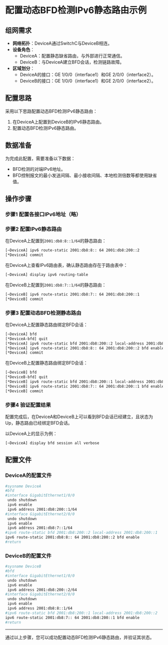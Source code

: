 # 配置动态BFD检测IPv6静态路由示例

## 组网需求

- **网络拓扑**：DeviceA通过SwitchC与DeviceB相连。
- **设备角色**：
  - DeviceA：配置静态缺省路由，与外部进行正常通信。
  - DeviceB：与DeviceA建立BFD会话，检测链路故障。
- **区域划分**：
  - DeviceA的接口：GE 1/0/0（interface1）和GE 2/0/0（interface2）。
  - DeviceB的接口：GE 1/0/0（interface1）和GE 2/0/0（interface2）。

## 配置思路

采用以下思路配置动态BFD检测IPv6静态路由：

1. 在DeviceA上配置到DeviceB的IPv6静态路由。
2. 配置动态BFD检测IPv6静态路由。

## 数据准备

为完成此配置，需要准备以下数据：

- BFD检测的对端IPv6地址。
- BFD控制报文的最小发送间隔、最小接收间隔、本地检测倍数等都使用缺省值。

## 操作步骤

### 步骤1 配置各接口IPv6地址（略）

### 步骤2 配置IPv6静态路由

在DeviceA上配置到`2001:db8:8::1/64`的静态路由：

```bash
[~DeviceA] ipv6 route-static 2001:db8:8:: 64 2001:db8:200::2
[*DeviceA] commit
```

在DeviceA上查看IPv6路由表，确认静态路由存在于路由表中：

```bash
[~DeviceA] display ipv6 routing-table
```

在DeviceB上配置到`2001:db8:7::1/64`的静态路由：

```bash
[~DeviceB] ipv6 route-static 2001:db8:7:: 64 2001:db8:200::1
[*DeviceB] commit
```

### 步骤3 配置动态BFD检测静态路由

在DeviceA上配置静态路由绑定BFD会话：

```bash
[~DeviceA] bfd
[*DeviceA-bfd] quit
[*DeviceA] ipv6 route-static bfd 2001:db8:200::2 local-address 2001:db8:200::1
[*DeviceA] ipv6 route-static 2001:db8:8:: 64 2001:db8:200::2 bfd enable
[*DeviceA] commit
```

在DeviceB上配置静态路由绑定BFD会话：

```bash
[~DeviceB] bfd
[*DeviceB-bfd] quit
[*DeviceB] ipv6 route-static bfd 2001:db8:200::1 local-address 2001:db8:200::2
[*DeviceB] ipv6 route-static 2001:db8:7:: 64 2001:db8:200::1 bfd enable
[*DeviceB] commit
```

### 步骤4 验证配置结果

配置完成后，在DeviceA和DeviceB上可以看到BFD会话已经建立，且状态为Up，静态路由已经绑定BFD会话。

以DeviceA上的显示为例：

```bash
[~DeviceA] display bfd session all verbose
```

## 配置文件

### DeviceA的配置文件

```bash
#sysname DeviceA
#bfd
#interface GigabitEthernet1/0/0
 undo shutdown
 ipv6 enable
 ipv6 address 2001:db8:200::1/64
#interface GigabitEthernet2/0/0
 undo shutdown
 ipv6 enable
 ipv6 address 2001:db8:7::1/64
#ipv6 route-static bfd 2001:db8:200::2 local-address 2001:db8:200::1
ipv6 route-static 2001:db8:8:: 64 2001:db8:200::2 bfd enable
#return
```

### DeviceB的配置文件

```bash
#sysname DeviceB
#bfd
#interface GigabitEthernet1/0/0
 undo shutdown
 ipv6 enable
 ipv6 address 2001:db8:200::2/64
#interface GigabitEthernet2/0/0
 undo shutdown
 ipv6 enable
 ipv6 address 2001:db8:8::1/64
#ipv6 route-static bfd 2001:db8:200::1 local-address 2001:db8:200::2
ipv6 route-static 2001:db8:7:: 64 2001:db8:200::1 bfd enable
#return
```

---

通过以上步骤，您可以成功配置动态BFD检测IPv6静态路由，并验证其状态。